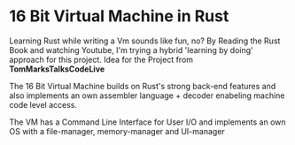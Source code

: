 # 16 Bit Virtual Machine in Rust


Learning Rust while writing a Vm sounds like fun, no?
By Reading the Rust Book and watching Youtube, I'm trying a hybrid 'learning by doing' approach for this project.
Idea for the Project from **TomMarksTalksCodeLive**

The 16 Bit Virtual Machine builds on Rust's strong back-end features and also implements an own assembler language + decoder enabeling machine code level access.

The VM has a Command Line Interface for User I/O and implements an own OS with a file-manager, memory-manager and UI-manager
